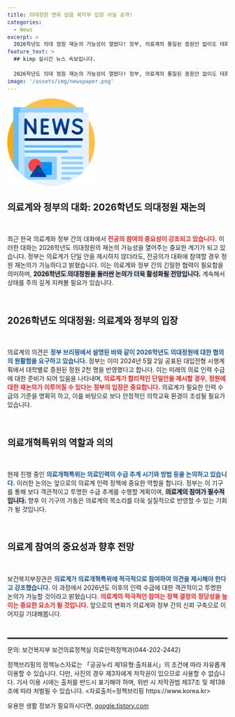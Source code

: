```yaml
---
title: 의대정원 변화 없음 복지부 입장 사실 공개!
categories:
  - News
excerpt: >
  2026학년도 의대 정원 재논의 가능성이 열렸다! 정부, 의료계의 통일된 증원안 없이도 대화에 참여할 경우 논의 시작할 수 있다고 발표. 의료계의 참여가 핵심!
feature_text: >
  ## kimp 실시간 뉴스 속보입니다.

  2026학년도 의대 정원 재논의 가능성이 열렸다! 정부, 의료계의 통일된 증원안 없이도 대화에 참여할 경우 논의 시작할 수 있다고 발표. 의료계의 참여가 핵심!
image: '/assets/img/newspaper.png'
---
```


<p><img src="/assets/img/newspaper.png" alt="kimplant 속보" /></p>

<h2 data-ke-size="size26">의료계와 정부의 대화: 2026학년도 의대정원 재논의</h2>

<p data-ke-size="size16">&nbsp;</p>

<p data-ke-size="size16">최근 한국 의료계와 정부 간의 대화에서 <b><span style="color: #ee2323;">전공의 참여의 중요성이 강조되고 있습니다.</span></b> 이러한 대화는 2026학년도 의대정원의 재논의 가능성을 열어주는 중요한 계기가 되고 있습니다. 정부는 의료계가 단일 안을 제시하지 않더라도, 전공의가 대화에 참여할 경우 정원 재논의가 가능하다고 밝혔습니다. 이는 의료계와 정부 간의 긴밀한 협력이 필요함을 의미하며, <b><span style="background-color: #21538527;">2026학년도 의대정원을 둘러싼 논의가 더욱 활성화될 전망입니다.</span></b> 계속해서 상태를 주의 깊게 지켜볼 필요가 있습니다.</p>

<p data-ke-size="size16">&nbsp;</p>

<h2 data-ke-size="size26">2026학년도 의대정원: 의료계와 정부의 입장</h2>

<p data-ke-size="size16">&nbsp;</p>

<p data-ke-size="size16">의료계의 의견은 <b><span style="color: #1a5490;">정부 브리핑에서 설명된 바와 같이 2026학년도 의대정원에 대한 협의의 원활함을 요구하고 있습니다.</span></b> 정부는 이미 2024년 5월 2일 공표된 대입전형 시행계획에서 대학별로 증원된 정원 2천 명을 반영했다고 합니다. 이는 미래의 의료 인력 수급에 대한 준비가 되어 있음을 나타내며, <b><span style="color: #ee2323;">의료계가 합리적인 단일안을 제시할 경우, 정원에 대한 재논의가 이루어질 수 있다는 정부의 입장은 중요합니다.</span></b> 의료계가 필요한 인력 수급의 기준을 명확히 하고, 이를 바탕으로 보다 안정적인 의학교육 환경이 조성될 필요가 있습니다.</p>

<p data-ke-size="size16">&nbsp;</p>

<h2 data-ke-size="size26">의료개혁특위의 역할과 의의</h2>

<p data-ke-size="size16">&nbsp;</p>

<p data-ke-size="size16">현재 진행 중인 <b><span style="color: #1a5490;">의료개혁특위는 의료인력의 수급 추계 시기와 방법 등을 논의하고 있습니다.</span></b> 이러한 논의는 앞으로의 의료계 인력 정책에 중요한 역할을 합니다. 정부는 이 기구를 통해 보다 객관적이고 투명한 수급 추계를 수행할 계획이며, <b><span style="background-color: #21538527;">의료계의 참여가 필수적입니다.</span></b> 향후 이 기구의 가동은 의료계의 목소리를 더욱 실질적으로 반영할 수 있는 기회가 될 것입니다.</p>

<p data-ke-size="size16">&nbsp;</p>

<h2 data-ke-size="size26">의료계 참여의 중요성과 향후 전망</h2>

<p data-ke-size="size16">&nbsp;</p>

<p data-ke-size="size16">보건복지부장관은 <b><span style="color: #1a5490;">의료계가 의료개혁특위에 적극적으로 참여하여 의견을 제시해야 한다고 강조했습니다.</span></b> 이 과정에서 2026년도 이후의 인력 수급에 대한 객관적이고 투명한 논의가 가능할 것이라고 밝혔습니다. <b><span style="color: #ee2323;">의료계의 적극적인 참여는 정책 결정의 정당성을 높이는 중요한 요소가 될 것입니다.</span></b> 앞으로의 변화가 의료계와 정부 간의 신뢰 구축으로 이어지길 기대해봅니다.</p>

<p data-ke-size="size16">&nbsp;</p>

<hr style="border: 1px solid #000;"/>

<p data-ke-size="size16">문의: 보건복지부 보건의료정책실 의료인력정책과(044-202-2442)</p>

<p data-ke-size="size16">정책브리핑의 정책뉴스자료는 「공공누리 제1유형:출처표시」의 조건에 따라 자유롭게 이용할 수 있습니다. 다만, 사진의 경우 제3자에게 저작권이 있으므로 사용할 수 없습니다. 기사 이용 시에는 출처를 반드시 표기해야 하며, 위반 시 저작권법 제37조 및 제138조에 따라 처벌될 수 있습니다. <자료출처=정책브리핑 https://www.korea.kr></p>
유용한 생활 정보가 필요하시다면, <a href="https://qoogle.tistory.com" rel="dofollow">qoogle.tistory.com</a>


